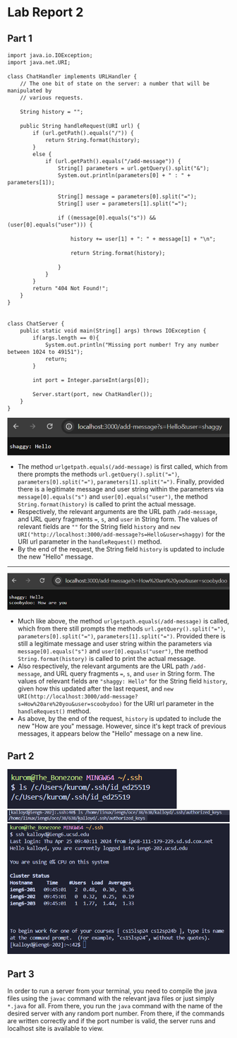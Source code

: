# Lab Report 2
## Part 1

```
import java.io.IOException;
import java.net.URI;

class ChatHandler implements URLHandler {
    // The one bit of state on the server: a number that will be manipulated by
    // various requests.

    String history = "";

    public String handleRequest(URI url) {
        if (url.getPath().equals("/")) {
            return String.format(history);
        }
        else {
            if (url.getPath().equals("/add-message")) {
                String[] parameters = url.getQuery().split("&");
                System.out.println(parameters[0] + " : " + parameters[1]);

                String[] message = parameters[0].split("=");
                String[] user = parameters[1].split("=");
                
                if ((message[0].equals("s")) && (user[0].equals("user"))) {
                    
                    history += user[1] + ": " + message[1] + "\n";

                    return String.format(history);
                
                }
            }
        }
        return "404 Not Found!";
    }
}


class ChatServer {
    public static void main(String[] args) throws IOException {
        if(args.length == 0){
            System.out.println("Missing port number! Try any number between 1024 to 49151");
            return;
        }

        int port = Integer.parseInt(args[0]);

        Server.start(port, new ChatHandler());
    }
}
```

![Image](chatserver1.png)
* The method `urlgetpath.equals(/add-message)` is first called, which from there prompts the methods `url.getQuery().split("=")`, `parameters[0].split("=")`, `parameters[1].split("=")`. Finally, provided there is a legitimate message and user string within the parameters via `message[0].equals("s")` and `user[0].equals("user")`, the method `String.format(history)` is called to print the actual message.
* Respectively, the relevant arguments are the URL path `/add-message`, and URL query fragments `=`, `s`, and `user` in String form. The values of relevant fields are `""` for the String field `history` and `new URI("http://localhost:3000/add-message?s=Hello&user=shaggy)` for the URI url parameter in the `handleRequest()` method.
* By the end of the request, the String field `history` is updated to include the new "Hello" message.

---
![Image](chatserver2.png)
* Much like above, the method `urlgetpath.equals(/add-message)` is called, which from there still prompts the methods `url.getQuery().split("=")`, `parameters[0].split("=")`, `parameters[1].split("=")`. Provided there is still a legitimate message and user string within the parameters via `message[0].equals("s")` and `user[0].equals("user")`, the method `String.format(history)` is called to print the actual message.
* Also respectively, the relevant arguments are the URL path `/add-message`, and URL query fragments `=`, `s`, and `user` in String form. The values of relevant fields are `"shaggy: Hello"` for the String field `history`, given how this updated after the last request, and `new URI(http://localhost:3000/add-message?s=How%20are%20you&user=scoobydoo)` for the URI url parameter in the `handleRequest()` method.
* As above, by the end of the request, `history` is updated to include the new "How are you" message. However, since it's kept track of previous messages, it appears below the "Hello" message on a new line.

## Part 2
![Image](ls_privatekey.png)
![Image](ls_publickey.png)
![Image](login_ssh.png)
## Part 3
In order to run a server from your terminal, you need to compile the java files using the `javac` command with the relevant java files or just simply `*.java` for all. From there, you run the `java` command with the name of the desired server with any random port number. From there, if the commands are written correctly and if the port number is valid, the server runs and localhost site is available to view.
